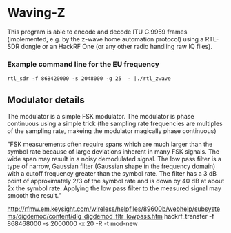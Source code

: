 # Waving-Z

This program is able to encode and decode ITU G.9959 frames
(implemented, e.g. by the z-wave home automation protocol) using a
RTL-SDR dongle or an HackRF One (or any other radio handling raw IQ
files).

### Example command line for the EU frequency 

    rtl_sdr -f 868420000 -s 2048000 -g 25  - |./rtl_zwave


## Modulator details

The modulator is a simple FSK modulator. The modulator is phase
continuous using a simple trick (the sampling rate frequencies are multiples of the
sampling rate, makeing the modulator magically phase continuous)

"FSK measurements often require spans which are much larger than the
symbol rate because of large deviations inherent in many FSK
signals. The wide span may result in a noisy demodulated signal. The
low pass filter is a type of narrow, Gaussian filter (Gaussian shape
in the frequency domain) with a cutoff frequency greater than the
symbol rate. The filter has a 3 dB point of approximately 2/3 of the
symbol rate and is down by 40 dB at about 2x the symbol rate. Applying
the low pass filter to the measured signal may smooth the result."

http://rfmw.em.keysight.com/wireless/helpfiles/89600b/webhelp/subsystems/digdemod/content/dlg_digdemod_fltr_lowpass.htm
hackrf_transfer -f 868468000 -s 2000000 -x 20 -R -t mod-new
